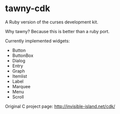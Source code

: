 tawny-cdk
========

A Ruby version of the curses development kit.

Why tawny?  Because this is better than a ruby port.

Currently implemented widgets:
 * Button
 * ButtonBox
 * Dialog
 * Entry
 * Graph
 * Itemlist
 * Label
 * Marquee
 * Menu
 * Scroll

Original C project page: http://invisible-island.net/cdk/
